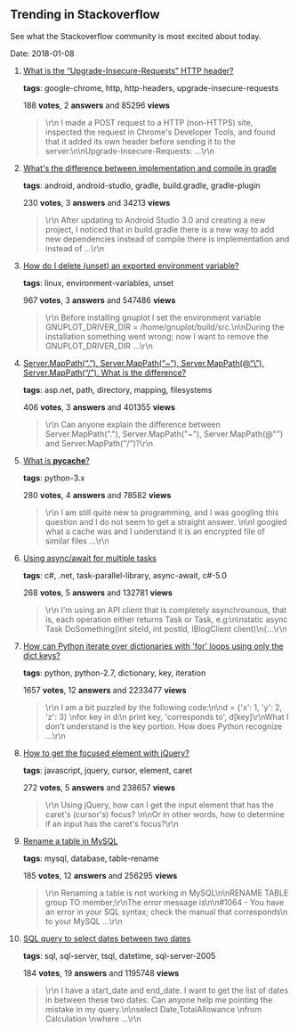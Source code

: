 ## Trending in Stackoverflow

See what the Stackoverflow community is most excited about today.

Date: 2018-01-08


1. [What is the “Upgrade-Insecure-Requests” HTTP header?](https://stackoverflow.com/questions/31950470/what-is-the-upgrade-insecure-requests-http-header)

    **tags**: google-chrome, http, http-headers, upgrade-insecure-requests
            
    188 **votes**, 2 **answers** and 85296 **views**

    > \r\n            I made a POST request to a HTTP (non-HTTPS) site, inspected the request in Chrome's Developer Tools, and found that it added its own header before sending it to the server:\n\nUpgrade-Insecure-Requests: ...\r\n        

    
2. [What's the difference between implementation and compile in gradle](https://stackoverflow.com/questions/44493378/whats-the-difference-between-implementation-and-compile-in-gradle)

    **tags**: android, android-studio, gradle, build.gradle, gradle-plugin
            
    230 **votes**, 3 **answers** and 34213 **views**

    > \r\n            After updating to Android Studio 3.0 and creating a new project, I noticed that in build.gradle there is a new way to add new dependencies instead of compile there is implementation and instead of ...\r\n        

    
3. [How do I delete (unset) an exported environment variable?](https://stackoverflow.com/questions/6877727/how-do-i-delete-unset-an-exported-environment-variable)

    **tags**: linux, environment-variables, unset
            
    967 **votes**, 3 **answers** and 547486 **views**

    > \r\n            Before installing gnuplot I set the environment variable GNUPLOT_DRIVER_DIR = /home/gnuplot/build/src.\n\nDuring the installation something went wrong; now I want to remove the GNUPLOT_DRIVER_DIR ...\r\n        

    
4. [Server.MapPath(“.”), Server.MapPath(“~”), Server.MapPath(@“\”), Server.MapPath(“/”). What is the difference?](https://stackoverflow.com/questions/275781/server-mappath-server-mappath-server-mappath-server-mappath)

    **tags**: asp.net, path, directory, mapping, filesystems
            
    406 **votes**, 3 **answers** and 401355 **views**

    > \r\n            Can anyone explain the difference between Server.MapPath("."), Server.MapPath("~"), Server.MapPath(@"\") and Server.MapPath("/")?\r\n        

    
5. [What is __pycache__?](https://stackoverflow.com/questions/16869024/what-is-pycache)

    **tags**: python-3.x
            
    280 **votes**, 4 **answers** and 78582 **views**

    > \r\n            I am still quite new to programming, and I was googling this question and I do not seem to get a straight answer. \n\nI googled what a cache was and I understand it is an encrypted file of similar files ...\r\n        

    
6. [Using async/await for multiple tasks](https://stackoverflow.com/questions/12337671/using-async-await-for-multiple-tasks)

    **tags**: c#, .net, task-parallel-library, async-await, c#-5.0
            
    268 **votes**, 5 **answers** and 132781 **views**

    > \r\n            I'm using an API client that is completely asynchrounous, that is, each operation either returns Task or Task<T>, e.g:\n\nstatic async Task DoSomething(int siteId, int postId, IBlogClient client)\n{...\r\n        

    
7. [How can Python iterate over dictionaries with 'for' loops using only the dict keys?](https://stackoverflow.com/questions/3294889/how-can-python-iterate-over-dictionaries-with-for-loops-using-only-the-dict-ke)

    **tags**: python, python-2.7, dictionary, key, iteration
            
    1657 **votes**, 12 **answers** and 2233477 **views**

    > \r\n            I am a bit puzzled by the following code:\n\nd = {'x': 1, 'y': 2, 'z': 3} \nfor key in d:\n    print key, 'corresponds to', d[key]\r\nWhat I don't understand is the key portion. How does Python recognize ...\r\n        

    
8. [How to get the focused element with jQuery?](https://stackoverflow.com/questions/11277989/how-to-get-the-focused-element-with-jquery)

    **tags**: javascript, jquery, cursor, element, caret
            
    272 **votes**, 5 **answers** and 238657 **views**

    > \r\n            Using jQuery, how can I get the input element that has the caret's (cursor's) focus?   \n\nOr in other words, how to determine if an input has the caret's focus?\r\n        

    
9. [Rename a table in MySQL](https://stackoverflow.com/questions/12650370/rename-a-table-in-mysql)

    **tags**: mysql, database, table-rename
            
    185 **votes**, 12 **answers** and 256295 **views**

    > \r\n            Renaming a table is not working in MySQL\n\nRENAME TABLE group TO member;\r\nThe error message is\n\n#1064 - You have an error in your SQL syntax; check the manual that corresponds\n        to your MySQL ...\r\n        

    
10. [SQL query to select dates between two dates](https://stackoverflow.com/questions/5125076/sql-query-to-select-dates-between-two-dates)

    **tags**: sql, sql-server, tsql, datetime, sql-server-2005
            
    184 **votes**, 19 **answers** and 1195748 **views**

    > \r\n            I have a start_date and end_date. I want to get the list of dates in between these two dates. Can anyone help me pointing the mistake in my query.\n\nselect Date,TotalAllowance \nfrom Calculation \nwhere ...\r\n        

    